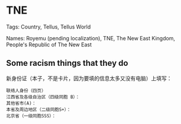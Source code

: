 # TNE

Tags: Country, Tellus, Tellus World

Names: Royemu (pending localization), TNE, The New East Kingdom, People's Republic of The New East

## Some racism things that they do

新身份证（本子，不是卡片，因为要填的信息太多又没有电脑）上填写：

    联络人身份（四页）
    江西省及各级自治区（四级同胞 B）：
    其他省市(A)：
    本省及周边地区（二级同胞S+）：
    北京省（一级同胞SSS）：